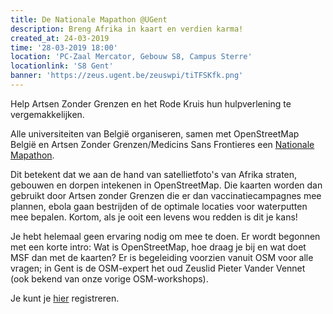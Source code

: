 ```yaml
---
title: De Nationale Mapathon @UGent
description: Breng Afrika in kaart en verdien karma!
created_at: 24-03-2019
time: '28-03-2019 18:00'
location: 'PC-Zaal Mercator, Gebouw S8, Campus Sterre'
locationlink: 'S8 Gent'
banner: 'https://zeus.ugent.be/zeuswpi/tiTFSKfk.png'
---
```


Help Artsen Zonder Grenzen en het Rode Kruis hun hulpverlening te vergemakkelijken.

Alle universiteiten van België organiseren, samen met OpenStreetMap België en
Artsen Zonder Grenzen/Medicins Sans Frontieres een [Nationale
Mapathon](http://ncgeografie.be/nl/cartoGIS/mapathon.php).

Dit betekent dat we aan de hand van satellietfoto's van Afrika straten,
gebouwen en dorpen intekenen in OpenStreetMap. Die kaarten worden dan gebruikt
door Artsen zonder Grenzen die er dan vaccinatiecampagnes mee plannen, ebola
gaan bestrijden of de optimale locaties voor waterputten mee bepalen. Kortom,
als je ooit een levens wou redden is dit je kans!

Je hebt helemaal geen ervaring nodig om mee te doen. Er wordt begonnen met een
korte intro: Wat is OpenStreetMap, hoe draag je bij en wat doet MSF dan met de
kaarten? Er is begeleiding voorzien vanuit OSM voor alle vragen; in Gent is de
OSM-expert het oud Zeuslid Pieter Vander Vennet (ook bekend van onze vorige
OSM-workshops).

Je kunt je
[hier](https://www.eventbrite.com/e/national-missing-maps-mapathon-2019-tickets-56812358293#tickets)
registreren.
